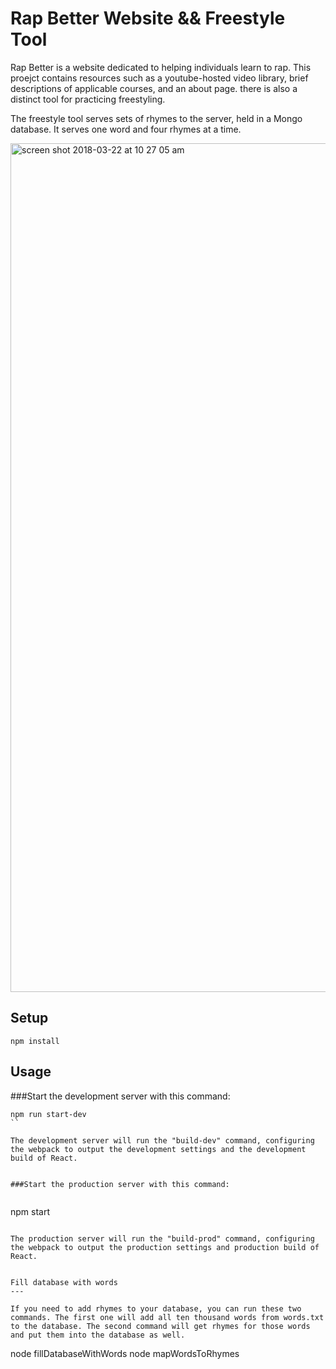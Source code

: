 <h1>Rap Better Website && Freestyle Tool</h1>

Rap Better is a website dedicated to helping individuals learn to rap. This proejct contains resources such as a youtube-hosted video library, brief descriptions of applicable courses, and an about page. there is also a distinct tool for practicing freestyling.

The freestyle tool serves sets of rhymes to the server, held in a Mongo database. It serves one word and four rhymes at a time. 

<img width="1358" alt="screen shot 2018-03-22 at 10 27 05 am" src="https://user-images.githubusercontent.com/27744870/37787834-26b026b0-2dbd-11e8-8cca-2e5be44efa6e.png">

Setup
---
 
```
npm install
```

Usage
---
 
###Start the development server with this command:
 
```
npm run start-dev
``

The development server will run the "build-dev" command, configuring the webpack to output the development settings and the development build of React.


###Start the production server with this command:
 
```
npm start
```

The production server will run the "build-prod" command, configuring the webpack to output the production settings and production build of React.


Fill database with words 
---

If you need to add rhymes to your database, you can run these two commands. The first one will add all ten thousand words from words.txt to the database. The second command will get rhymes for those words and put them into the database as well. 

```
node fillDatabaseWithWords
node mapWordsToRhymes
```
